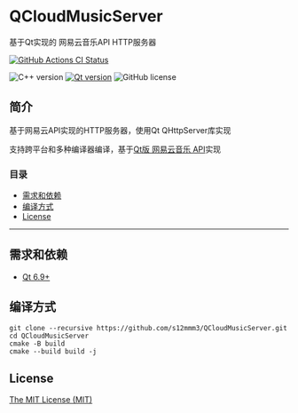 # QCloudMusicServer

基于Qt实现的 网易云音乐API HTTP服务器

[![GitHub Actions CI Status](https://github.com/s12mmm3/QCloudMusicServer/actions/workflows/windows.yml/badge.svg)](https://github.com/s12mmm3/QCloudMusicServer/actions/workflows/windows.yml)

![C++ version](https://img.shields.io/badge/C++-11-00599C?logo=++)
[![Qt version](https://img.shields.io/badge/Qt-6.9+-41CD52?logo=qt)](https://www.qt.io)
![GitHub license](https://img.shields.io/github/license/s12mmm3/QCloudMusicServer)

## 简介

基于网易云API实现的HTTP服务器，使用Qt QHttpServer库实现

支持跨平台和多种编译器编译，基于[Qt版 网易云音乐 API](https://github.com/s12mmm3/QCloudMusicApi)实现

### 目录

- [需求和依赖](#需求和依赖)
- [编译方式](#编译方式)
- [License](#License)

---

## 需求和依赖

- [Qt 6.9+](https://www.qt.io/download-qt-installer)

## 编译方式

```Shell
git clone --recursive https://github.com/s12mmm3/QCloudMusicServer.git
cd QCloudMusicServer
cmake -B build
cmake --build build -j
```

## License

[The MIT License (MIT)](https://github.com/s12mmm3/QCloudMusicServer/blob/master/LICENSE)